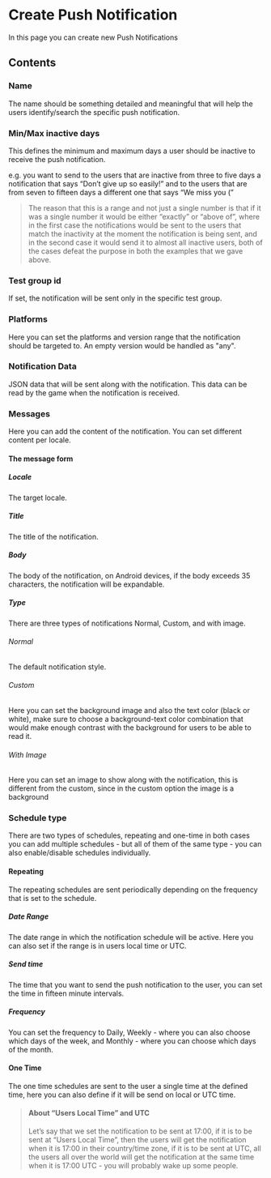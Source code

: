 # Create Push Notification

In this page you can create new Push Notifications

## Contents

### Name

The name should be something detailed and meaningful that will help the users identify/search the specific push
notification.

### Min/Max inactive days

This defines the minimum and maximum days a user should be inactive to receive the push notification.

e.g. you want to send to the users that are inactive from three to five days a notification that says “Don’t give up so
easily!” and to the users that are from seven to fifteen days a different one that says “We miss you (”

> The reason that this is a range and not just a single number is that if it was a single number it would be either “exactly”
> or “above of”, where in the first case the notifications would be sent to the users that match the inactivity at the
> moment the notification is being sent, and in the second case it would send it to almost all inactive users,
> both of the cases defeat the purpose in both the examples that we gave above.

### Test group id

If set, the notification will be sent only in the specific test group.

### Platforms

Here you can set the platforms and version range that the notification should be targeted to. An empty version would be
handled as "any".

### Notification Data

JSON data that will be sent along with the notification. This data can be read by the game when the notification is
received.

### Messages

Here you can add the content of the notification. You can set different content per locale.

#### The message form

##### Locale

The target locale.

##### Title

The title of the notification.

##### Body

The body of the notification, on Android devices, if the body exceeds 35 characters, the notification will be
expandable.

##### Type

There are three types of notifications Normal, Custom, and with image.

###### Normal

The default notification style.

###### Custom

Here you can set the background image and also the text color (black or white), make sure to choose a background-text
color combination that would make enough contrast with the background for users to be able to read it.

###### With Image

Here you can set an image to show along with the notification, this is different from the custom, since in the custom
option the image is a background

### Schedule type

There are two types of schedules, repeating and one-time in both cases you can add multiple schedules - but all of them
of the same type - you can also enable/disable schedules individually.

#### Repeating

The repeating schedules are sent periodically depending on the frequency that is set to the schedule.

##### Date Range

The date range in which the notification schedule will be active. Here you can also set if the range is in users local
time or UTC.

##### Send time

The time that you want to send the push notification to the user, you can set the time in fifteen minute intervals.

##### Frequency

You can set the frequency to Daily, Weekly - where you can also choose which days of the week, and Monthly - where you
can choose which days of the month.

#### One Time

The one time schedules are sent to the user a single time at the defined time, here you can also define if it will be
send on local or UTC time.

> #### About “Users Local Time” and UTC
> Let’s say that we set the notification to be sent at 17:00, if it is to be sent at “Users Local Time”, then the users
> will get the notification when it is 17:00 in their country/time zone, if it is to be sent at UTC, all the users all
> over the world will get the notification at the same time when it is 17:00 UTC - you will probably wake up some people.
